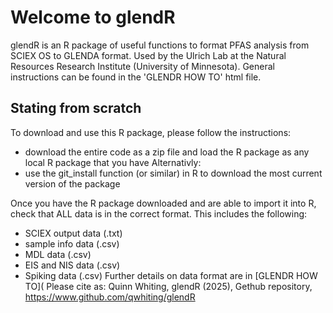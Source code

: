 # Welcome to glendR
glendR is an R package of useful functions to format PFAS analysis from SCIEX OS to GLENDA format. Used by the Ulrich Lab at the Natural Resources Research Institute (University of Minnesota). 
General instructions can be found in the 'GLENDR HOW TO' html file.
## Stating from scratch
To download and use this R package, please follow the instructions:
- download the entire code as a zip file and load the R package as any local R package that you have
Alternativly:
- use the git_install function (or similar) in R to download the most current version of the package

Once you have the R package downloaded and are able to import it into R, check that ALL data is in the correct format. This includes the following:
- SCIEX output data (.txt)
- sample info data (.csv)
- MDL data (.csv)
- EIS and NIS data (.csv)
- Spiking data (.csv)
  Further details on data format are in [GLENDR HOW TO](
Please cite as: Quinn Whiting, glendR (2025), Gethub repository, https://www.github.com/qwhiting/glendR
